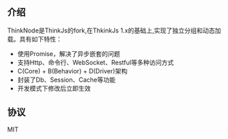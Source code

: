 
## 介绍

ThinkNode是ThinkJs的fork,在ThkinkJs 1.x的基础上,实现了独立分组和动态加载。具有如下特性：

* 使用Promise，解决了异步嵌套的问题
* 支持Http、命令行、WebSocket、Restful等多种访问方式
* C(Core) + B(Behavior) + D(Driver)架构
* 封装了Db、Session、Cache等功能
* 开发模式下修改后立即生效

## 协议

MIT
